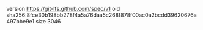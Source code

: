 version https://git-lfs.github.com/spec/v1
oid sha256:8fce30b198bb278f4a5a76daa5c268f878f00ac0a2bcdd39620676a497bbe9e1
size 3046
